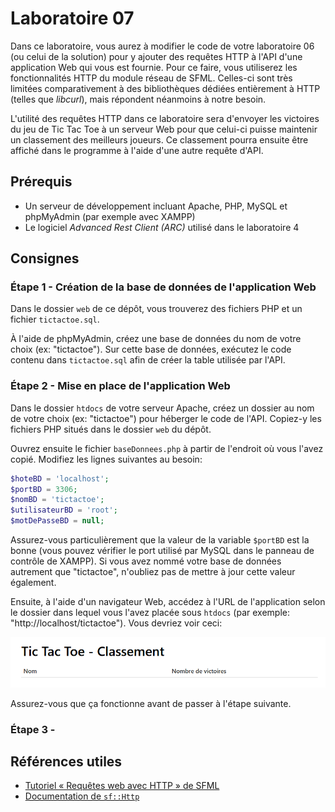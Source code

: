 # Laboratoire 07

Dans ce laboratoire, vous aurez à modifier le code de votre laboratoire 06 (ou celui de la solution) pour y ajouter des requêtes HTTP
à l'API d'une application Web qui vous est fournie. Pour ce faire, vous utiliserez les fonctionnalités HTTP du module réseau de SFML. Celles-ci sont
très limitées comparativement à des bibliothèques dédiées entièrement à HTTP (telles que *libcurl*), mais répondent néanmoins à notre
besoin.

L'utilité des requêtes HTTP dans ce laboratoire sera d'envoyer les victoires
du jeu de Tic Tac Toe à un serveur Web pour que celui-ci puisse maintenir
un classement des meilleurs joueurs. Ce classement pourra ensuite être affiché
dans le programme à l'aide d'une autre requête d'API.

## Prérequis

* Un serveur de développement incluant Apache, PHP, MySQL et phpMyAdmin (par exemple avec XAMPP)
* Le logiciel *Advanced Rest Client (ARC)* utilisé dans le laboratoire 4

## Consignes

### Étape 1 - Création de la base de données de l'application Web

Dans le dossier `web` de ce dépôt, vous trouverez des fichiers PHP
et un fichier `tictactoe.sql`.

À l'aide de phpMyAdmin, créez une base de données du nom de votre choix (ex: "tictactoe"). Sur cette base de données, exécutez le code
contenu dans `tictactoe.sql` afin de créer la table utilisée par l'API.

### Étape 2 - Mise en place de l'application Web

Dans le dossier `htdocs` de votre serveur Apache, créez un dossier
au nom de votre choix (ex: "tictactoe") pour héberger le code de l'API. Copiez-y les fichiers PHP situés dans le dossier `web` du dépôt.

Ouvrez ensuite le fichier `baseDonnees.php` à partir de l'endroit
où vous l'avez copié. Modifiez les lignes suivantes au besoin:

```php
$hoteBD = 'localhost';
$portBD = 3306;
$nomBD = 'tictactoe';
$utilisateurBD = 'root';
$motDePasseBD = null;
```

Assurez-vous particulièrement que la valeur de la variable `$portBD`
est la bonne (vous pouvez vérifier le port utilisé par MySQL dans 
le panneau de contrôle de XAMPP). Si vous avez nommé votre base de
données autrement que "tictactoe", n'oubliez pas de mettre à jour
cette valeur également.

Ensuite, à l'aide d'un navigateur Web, accédez à l'URL de 
l'application selon le dossier dans lequel vous l'avez placée
sous `htdocs` (par exemple: "http://localhost/tictactoe"). Vous
devriez voir ceci:

![](./readme-images/page-web.png)

Assurez-vous que ça fonctionne avant de passer à l'étape suivante.

### Étape 3 - 

## Références utiles

* [Tutoriel « Requêtes web avec HTTP » de SFML](https://www.sfml-dev.org/tutorials/2.5/network-http-fr.php)
* [Documentation de `sf::Http`](https://www.sfml-dev.org/documentation/2.5.1-fr/classsf_1_1Http.php)
